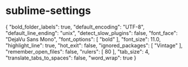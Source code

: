 sublime-settings
================

{
	"bold_folder_labels": true,
	"default_encoding": "UTF-8",
	"default_line_ending": "unix",
	"detect_slow_plugins": false,
	"font_face": "DejaVu Sans Mono",
	"font_options":
	[
		"bold"
	],
	"font_size": 11.0,
	"highlight_line": true,
	"hot_exit": false,
	"ignored_packages":
	[
		"Vintage"
	],
	"remember_open_files": false,
	"rulers":
	[
		80
	],
	"tab_size": 4,
	"translate_tabs_to_spaces": false,
	"word_wrap": true
}
